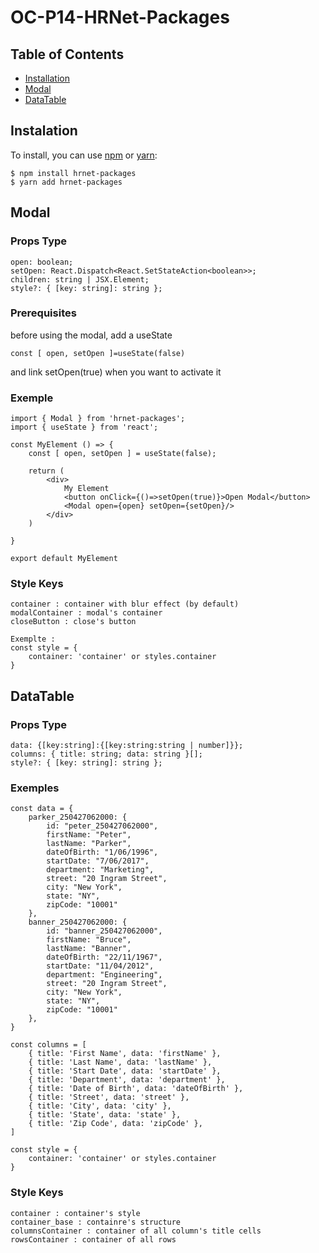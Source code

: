 # OC-P14-HRNet-Packages

## Table of Contents

-  [Installation](#installation)
-  [Modal](#modal)
-  [DataTable](#datatable)

## Instalation

To install, you can use [npm](https://npmjs.org/) or [yarn](https://yarnpkg.com):

    $ npm install hrnet-packages
    $ yarn add hrnet-packages

## Modal

### Props Type

    open: boolean;
    setOpen: React.Dispatch<React.SetStateAction<boolean>>;
    children: string | JSX.Element;
    style?: { [key: string]: string };

### Prerequisites

before using the modal, add a useState

    const [ open, setOpen ]=useState(false)

and link setOpen(true) when you want to activate it

### Exemple

    import { Modal } from 'hrnet-packages';
    import { useState } from 'react';

    const MyElement () => {
        const [ open, setOpen ] = useState(false);

        return (
            <div>
                My Element
                <button onClick={()=>setOpen(true)}>Open Modal</button>
                <Modal open={open} setOpen={setOpen}/>
            </div>
        )

    }

    export default MyElement

### Style Keys

    container : container with blur effect (by default)
    modalContainer : modal's container
    closeButton : close's button

    Exemplte :
    const style = {
        container: 'container' or styles.container
    }

## DataTable

### Props Type

    data: {[key:string]:{[key:string:string | number]}};
    columns: { title: string; data: string }[];
    style?: { [key: string]: string };

### Exemples

    const data = {
        parker_250427062000: {
            id: "peter_250427062000",
            firstName: "Peter",
            lastName: "Parker",
            dateOfBirth: "1/06/1996",
            startDate: "7/06/2017",
            department: "Marketing",
            street: "20 Ingram Street",
            city: "New York",
            state: "NY",
            zipCode: "10001"
        },
        banner_250427062000: {
            id: "banner_250427062000",
            firstName: "Bruce",
            lastName: "Banner",
            dateOfBirth: "22/11/1967",
            startDate: "11/04/2012",
            department: "Engineering",
            street: "20 Ingram Street",
            city: "New York",
            state: "NY",
            zipCode: "10001"
        },
    }

    const columns = [
        { title: 'First Name', data: 'firstName' },
        { title: 'Last Name', data: 'lastName' },
        { title: 'Start Date', data: 'startDate' },
        { title: 'Department', data: 'department' },
        { title: 'Date of Birth', data: 'dateOfBirth' },
        { title: 'Street', data: 'street' },
        { title: 'City', data: 'city' },
        { title: 'State', data: 'state' },
        { title: 'Zip Code', data: 'zipCode' },
    ]

    const style = {
        container: 'container' or styles.container
    }

### Style Keys

    container : container's style
    container_base : containre's structure
    columnsContainer : container of all column's title cells
    rowsContainer : container of all rows
